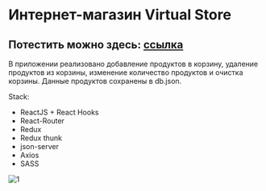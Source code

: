 # Интернет-магазин Virtual Store
## Потестить можно здесь: [ссылка](https://react-store-app-2.herokuapp.com/)

В приложении реализовано добавление продуктов в корзину, удаление продуктов из корзины, изменение количество продуктов и очистка корзины. Данные продуктов сохранены в db.json.

Stack:

- ReactJS + React Hooks
- React-Router
- Redux
- Redux thunk
- json-server
- Axios
- SASS


![1](https://user-images.githubusercontent.com/82547298/125531164-51b3a78a-47c3-4bd8-bf6f-60d231f7baff.png)

